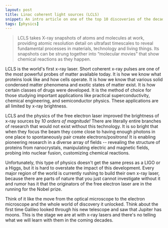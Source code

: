 ```yaml
---
layout: post
title: Linac coherent light sources (LCLS)
snippet: An intro article on one of the top 10 discoveries of the decade.
tags: [physics]
---
```


> LCLS takes X-ray snapshots of atoms and molecules at work, providing atomic resolution detail on ultrafast timescales to reveal fundamental processes in materials, technology and living things. Its snapshots can be strung together into “molecular movies” that show chemical reactions as they happen.

LCLS is the world's first x-ray laser.  Short coherent x-ray pulses are one of the most powerful probes of matter available today.  It is how we know what proteins look like and how cells operate.  It is how we know that various solid condensed matter phenomena and  exotic states of matter exist.  It is how certain classes of drugs were developed.  It is the method of choice for those studying important applications like practical superconductivity, chemical engineering, and semiconductor physics.  These applications are all limited by x-ray brightness.

LCLS and the physics of the free electron laser improved the brightness of x-ray sources by *10 orders of magnitude!*  There are literally entire branches of research that would not exist without this technology.  It is so bright that when they focus the beam they come close to having enough photons in one place to spontaneously pair create electrons/positrons! It is enabling pioneering research in a diverse array of fields -- revealing the structure of proteins from nanocrystals, manipulating electric and magnetic fields, probing into nuclear fusion, customizing chemical reactions.

Unfortunately, this type of physics doesn't get the same press as a LIGO or a Higgs, but it is hard to overstate the impact of this development.  Every major region of the world is currently rushing to build their own x-ray laser, because there are parts of nature that you just cannot investigate without it and rumor has it that the originators of the free electron laser are in the running for the Nobel prize.  

Think of it like the move from the optical microscope to the electron microscope and the whole world of discovery it unlocked. Think about the first time Galileo looked through his new telescope and saw that Jupiter has moons. This is the stage we are at with x-ray lasers and there's no telling what we will learn with them in the coming decades.
